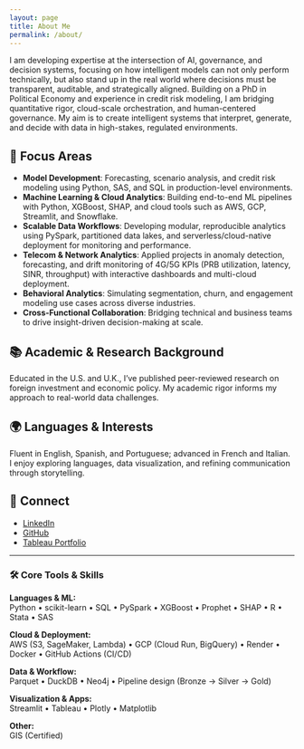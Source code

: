 ```yaml
---
layout: page
title: About Me
permalink: /about/
---
```

I am developing expertise at the intersection of AI, governance, and decision systems, focusing on how intelligent models can not only perform technically, but also stand up in the real world where decisions must be transparent, auditable, and strategically aligned. Building on a PhD in Political Economy and experience in credit risk modeling, I am bridging quantitative rigor, cloud-scale orchestration, and human-centered governance. My aim is to create intelligent systems that interpret, generate, and decide with data in high-stakes, regulated environments.

## 💼 Focus Areas

- **Model Development**: Forecasting, scenario analysis, and credit risk modeling using Python, SAS, and SQL in production-level environments.
- **Machine Learning & Cloud Analytics**: Building end-to-end ML pipelines with Python, XGBoost, SHAP, and cloud tools such as AWS, GCP, Streamlit, and Snowflake.
- **Scalable Data Workflows**: Developing modular, reproducible analytics using PySpark, partitioned data lakes, and serverless/cloud-native deployment for monitoring and performance.
- **Telecom & Network Analytics**: Applied projects in anomaly detection, forecasting, and drift monitoring of 4G/5G KPIs (PRB utilization, latency, SINR, throughput) with interactive dashboards and multi-cloud deployment.
- **Behavioral Analytics**: Simulating segmentation, churn, and engagement modeling use cases across diverse industries.
- **Cross-Functional Collaboration**: Bridging technical and business teams to drive insight-driven decision-making at scale.


## 📚 Academic & Research Background

Educated in the U.S. and U.K., I’ve published peer-reviewed research on foreign investment and economic policy. My academic rigor informs my approach to real-world data challenges.

## 🌍 Languages & Interests

Fluent in English, Spanish, and Portuguese; advanced in French and Italian. I enjoy exploring languages, data visualization, and refining communication through storytelling.

## 🔗 Connect

- [LinkedIn](https://www.linkedin.com/in/paulocavallo)
- [GitHub](https://github.com/pmcavallo)
- [Tableau Portfolio](https://public.tableau.com/app/profile/paulo.cavallo/vizzes)

---

### 🛠️ Core Tools & Skills  
**Languages & ML:**  
Python • scikit-learn • SQL • PySpark • XGBoost • Prophet • SHAP • R • Stata • SAS  

**Cloud & Deployment:**  
AWS (S3, SageMaker, Lambda) • GCP (Cloud Run, BigQuery) • Render • Docker • GitHub Actions (CI/CD)  

**Data & Workflow:**  
Parquet • DuckDB • Neo4j • Pipeline design (Bronze → Silver → Gold)  

**Visualization & Apps:**  
Streamlit • Tableau • Plotly • Matplotlib  

**Other:**  
GIS (Certified)  

